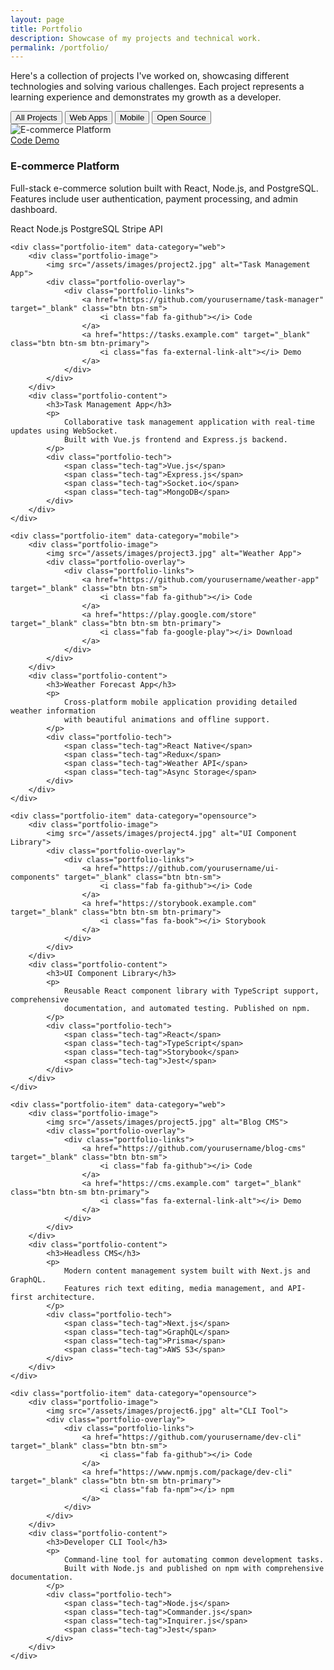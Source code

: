 ```yaml
---
layout: page
title: Portfolio
description: Showcase of my projects and technical work.
permalink: /portfolio/
---
```


<div class="portfolio-intro">
    <p class="lead">
        Here's a collection of projects I've worked on, showcasing different technologies 
        and solving various challenges. Each project represents a learning experience and 
        demonstrates my growth as a developer.
    </p>
</div>

<div class="portfolio-filter">
    <button class="filter-btn active" data-filter="all">All Projects</button>
    <button class="filter-btn" data-filter="web">Web Apps</button>
    <button class="filter-btn" data-filter="mobile">Mobile</button>
    <button class="filter-btn" data-filter="opensource">Open Source</button>
</div>

<div class="portfolio-grid">
    <div class="portfolio-item" data-category="web">
        <div class="portfolio-image">
            <img src="/assets/images/project1.jpg" alt="E-commerce Platform">
            <div class="portfolio-overlay">
                <div class="portfolio-links">
                    <a href="https://github.com/yourusername/ecommerce-platform" target="_blank" class="btn btn-sm">
                        <i class="fab fa-github"></i> Code
                    </a>
                    <a href="https://demo.example.com" target="_blank" class="btn btn-sm btn-primary">
                        <i class="fas fa-external-link-alt"></i> Demo
                    </a>
                </div>
            </div>
        </div>
        <div class="portfolio-content">
            <h3>E-commerce Platform</h3>
            <p>
                Full-stack e-commerce solution built with React, Node.js, and PostgreSQL. 
                Features include user authentication, payment processing, and admin dashboard.
            </p>
            <div class="portfolio-tech">
                <span class="tech-tag">React</span>
                <span class="tech-tag">Node.js</span>
                <span class="tech-tag">PostgreSQL</span>
                <span class="tech-tag">Stripe API</span>
            </div>
        </div>
    </div>

    <div class="portfolio-item" data-category="web">
        <div class="portfolio-image">
            <img src="/assets/images/project2.jpg" alt="Task Management App">
            <div class="portfolio-overlay">
                <div class="portfolio-links">
                    <a href="https://github.com/yourusername/task-manager" target="_blank" class="btn btn-sm">
                        <i class="fab fa-github"></i> Code
                    </a>
                    <a href="https://tasks.example.com" target="_blank" class="btn btn-sm btn-primary">
                        <i class="fas fa-external-link-alt"></i> Demo
                    </a>
                </div>
            </div>
        </div>
        <div class="portfolio-content">
            <h3>Task Management App</h3>
            <p>
                Collaborative task management application with real-time updates using WebSocket. 
                Built with Vue.js frontend and Express.js backend.
            </p>
            <div class="portfolio-tech">
                <span class="tech-tag">Vue.js</span>
                <span class="tech-tag">Express.js</span>
                <span class="tech-tag">Socket.io</span>
                <span class="tech-tag">MongoDB</span>
            </div>
        </div>
    </div>

    <div class="portfolio-item" data-category="mobile">
        <div class="portfolio-image">
            <img src="/assets/images/project3.jpg" alt="Weather App">
            <div class="portfolio-overlay">
                <div class="portfolio-links">
                    <a href="https://github.com/yourusername/weather-app" target="_blank" class="btn btn-sm">
                        <i class="fab fa-github"></i> Code
                    </a>
                    <a href="https://play.google.com/store" target="_blank" class="btn btn-sm btn-primary">
                        <i class="fab fa-google-play"></i> Download
                    </a>
                </div>
            </div>
        </div>
        <div class="portfolio-content">
            <h3>Weather Forecast App</h3>
            <p>
                Cross-platform mobile application providing detailed weather information 
                with beautiful animations and offline support.
            </p>
            <div class="portfolio-tech">
                <span class="tech-tag">React Native</span>
                <span class="tech-tag">Redux</span>
                <span class="tech-tag">Weather API</span>
                <span class="tech-tag">Async Storage</span>
            </div>
        </div>
    </div>

    <div class="portfolio-item" data-category="opensource">
        <div class="portfolio-image">
            <img src="/assets/images/project4.jpg" alt="UI Component Library">
            <div class="portfolio-overlay">
                <div class="portfolio-links">
                    <a href="https://github.com/yourusername/ui-components" target="_blank" class="btn btn-sm">
                        <i class="fab fa-github"></i> Code
                    </a>
                    <a href="https://storybook.example.com" target="_blank" class="btn btn-sm btn-primary">
                        <i class="fas fa-book"></i> Storybook
                    </a>
                </div>
            </div>
        </div>
        <div class="portfolio-content">
            <h3>UI Component Library</h3>
            <p>
                Reusable React component library with TypeScript support, comprehensive 
                documentation, and automated testing. Published on npm.
            </p>
            <div class="portfolio-tech">
                <span class="tech-tag">React</span>
                <span class="tech-tag">TypeScript</span>
                <span class="tech-tag">Storybook</span>
                <span class="tech-tag">Jest</span>
            </div>
        </div>
    </div>

    <div class="portfolio-item" data-category="web">
        <div class="portfolio-image">
            <img src="/assets/images/project5.jpg" alt="Blog CMS">
            <div class="portfolio-overlay">
                <div class="portfolio-links">
                    <a href="https://github.com/yourusername/blog-cms" target="_blank" class="btn btn-sm">
                        <i class="fab fa-github"></i> Code
                    </a>
                    <a href="https://cms.example.com" target="_blank" class="btn btn-sm btn-primary">
                        <i class="fas fa-external-link-alt"></i> Demo
                    </a>
                </div>
            </div>
        </div>
        <div class="portfolio-content">
            <h3>Headless CMS</h3>
            <p>
                Modern content management system built with Next.js and GraphQL. 
                Features rich text editing, media management, and API-first architecture.
            </p>
            <div class="portfolio-tech">
                <span class="tech-tag">Next.js</span>
                <span class="tech-tag">GraphQL</span>
                <span class="tech-tag">Prisma</span>
                <span class="tech-tag">AWS S3</span>
            </div>
        </div>
    </div>

    <div class="portfolio-item" data-category="opensource">
        <div class="portfolio-image">
            <img src="/assets/images/project6.jpg" alt="CLI Tool">
            <div class="portfolio-overlay">
                <div class="portfolio-links">
                    <a href="https://github.com/yourusername/dev-cli" target="_blank" class="btn btn-sm">
                        <i class="fab fa-github"></i> Code
                    </a>
                    <a href="https://www.npmjs.com/package/dev-cli" target="_blank" class="btn btn-sm btn-primary">
                        <i class="fab fa-npm"></i> npm
                    </a>
                </div>
            </div>
        </div>
        <div class="portfolio-content">
            <h3>Developer CLI Tool</h3>
            <p>
                Command-line tool for automating common development tasks. 
                Built with Node.js and published on npm with comprehensive documentation.
            </p>
            <div class="portfolio-tech">
                <span class="tech-tag">Node.js</span>
                <span class="tech-tag">Commander.js</span>
                <span class="tech-tag">Inquirer.js</span>
                <span class="tech-tag">Jest</span>
            </div>
        </div>
    </div>
</div>

